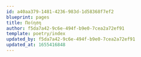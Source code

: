 ```yaml
---
id: a40aa379-1481-4236-983d-1d58368f7ef2
blueprint: pages
title: Ποίηση
author: f5da7a42-9c6e-494f-b9e0-7cea2a72ef91
template: poetry/index
updated_by: f5da7a42-9c6e-494f-b9e0-7cea2a72ef91
updated_at: 1655416848
---
```

